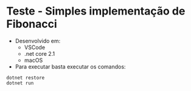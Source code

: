 # Teste - Simples implementação de Fibonacci

- Desenvolvido em:
  - VSCode
  - .net core 2.1
  - macOS
- Para executar basta executar os comandos:

```
dotnet restore
dotnet run
```
